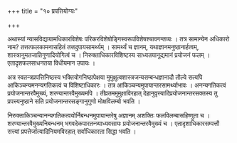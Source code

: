 +++
title = "१० प्रपत्तियोग्यः"

+++

अथास्यां न्यासविद्यायामधिकारविशेषः परिकरविशेषोङ्गिस्वरूपविशेषश्चावगन्तव्यः । तत्र सामान्येन अधिकारो नाम? तत्तत्फलकामनासहितं तत्तदुपायसामर्थ्यम् । सामर्थ्यं च ज्ञानम्, यथाज्ञानमनुष्ठानार्हत्वम्, शास्त्रानुमतजातिगुणादियोगित्वं च । निरुक्ताधिकारविशिष्टस्य साध्यतयानूद्यमानं प्रयोजनं  फलम् । एतादृशफलसाधनतया विधीयमान उपायः ।

अत्र स्वतन्त्रप्रपत्तिनिष्ठस्य भक्तियोगनिष्ठापेक्षया मुमुक्षुत्वशास्त्रजन्यसम्बन्धज्ञानादौ तौल्ये सत्यपि आकिञ्चन्यमनन्यगतिकत्वं च विशिष्टाधिकारः । तत्र आकिञ्चन्यमुपायान्तरसामर्थ्याभावः । अनन्यगतिकत्वं प्रयोजनान्तरवैमुख्यं, शरण्यान्तरवैमुख्यमपि । तीव्रतममुमुक्षाविरहात् देहानुवृत्त्यादिप्रयोजनान्तरसक्तस्य तु प्रपत्त्यनुष्ठाने सति प्रयोजनान्तरसङ्गानुगुणो मोक्षविलम्बो भवति ।

निरुक्ताकिञ्चन्यानन्यगतिकत्वयोर्निबन्धनमुपायान्तरेषु अज्ञानम् अशक्तिः फलविलम्बासहिष्णुता च । शरण्यान्तरवैमुख्यनिबन्धनम् भगवदेकपारतन्त्र्याध्यवसायः प्रयोजनान्तरवैमुख्यं च । एतादृशाधिकारसम्पत्तौ सत्त्यां प्रपत्तेर्जात्यादिनियमविरहात् सर्वाधिकारता सिद्धा भवति ।

